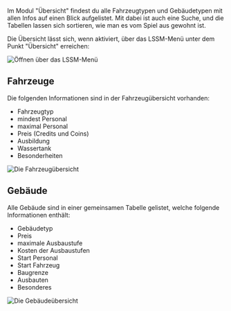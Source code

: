 Im Modul "Übersicht" findest du alle Fahrzeugtypen und Gebäudetypen mit allen Infos auf einen Blick aufgelistet.
Mit dabei ist auch eine Suche, und die Tabellen lassen sich sortieren, wie man es vom Spiel aus gewohnt ist.

Die Übersicht lässt sich, wenn aktiviert, über das LSSM-Menü unter dem Punkt "Übersicht" erreichen:

![Öffnen über das LSSM-Menü](/v4/docs/assets/overview/img/menu_de.png)

## Fahrzeuge
Die folgenden Informationen sind in der Fahrzeugübersicht vorhanden:
* Fahrzeugtyp
* mindest Personal
* maximal Personal
* Preis (Credits und Coins)
* Ausbildung
* Wassertank
* Besonderheiten

![Die Fahrzeugübersicht](/v4/docs/assets/overview/img/fahrzeuge.png)

## Gebäude
Alle Gebäude sind in einer gemeinsamen Tabelle gelistet, welche folgende Informationen enthält:
* Gebäudetyp
* Preis
* maximale Ausbaustufe
* Kosten der Ausbaustufen
* Start Personal
* Start Fahrzeug
* Baugrenze
* Ausbauten
* Besonderes

![Die Gebäudeübersicht](/v4/docs/assets/overview/img/gebaeude.png)
